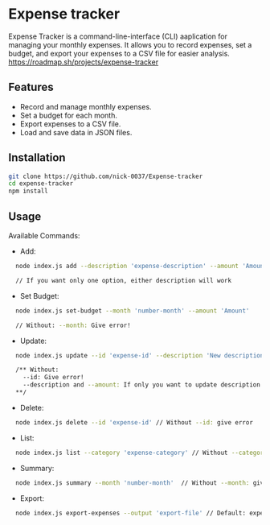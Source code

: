 # Expense tracker

Expense Tracker is a command-line-interface (CLI) aaplication for managing your monthly expenses. It allows you to record expenses, set a budget, and export your expenses to a CSV file for easier analysis.
https://roadmap.sh/projects/expense-tracker

## Features

- Record and manage monthly expenses.
- Set a budget for each month.
- Export expenses to a CSV file.
- Load and save data in JSON files.

## Installation

```bash
git clone https://github.com/nick-0037/Expense-tracker
cd expense-tracker
npm install
```

## Usage

Available Commands:

- Add:
  
```bash
  node index.js add --description 'expense-description' --amount 'Amount' --category

  // If you want only one option, either description will work
```

- Set Budget:
  
```bash
  node index.js set-budget --month 'number-month' --amount 'Amount'

  // Without: --month: Give error!
```

- Update:

```bash
  node index.js update --id 'expense-id' --description 'New description' --amount 'New amount'

  /** Without:
    --id: Give error!
    --description and --amount: If only you want to update description or both, You can do it! 
  **/
```

- Delete:

```bash
  node index.js delete --id 'expense-id' // Without --id: give error
```

- List:

```bash
  node index.js list --category 'expense-category' // Without --category: only show all list
```

- Summary:

```bash
  node index.js summary --month 'number-month'  // Without --month: give error
```

- Export:

```bash
  node index.js export-expenses --output 'export-file' // Default: expenses.csv
```

